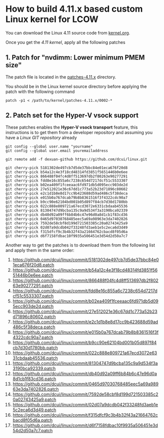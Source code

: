 # How to build 4.11.x based custom Linux kernel for LCOW

You can download the Linux 4.11 source code from [kernel.org](https://cdn.kernel.org/pub/linux/kernel/v4.x/linux-4.11.tar.xz).

Once you get the _4.11 kernel_, apply all the following patches 

## 1. Patch for "nvdimm: Lower minimum PMEM size"

The patch file is located in the [patches-4.11.x](./patches-4.11.x) directory.  

You should be in the Linux kernel source directory before applying the patch with the following command

```
patch -p1 < /path/to/kernel/patches-4.11.x/0002-*
```


## 2. Patch set for the Hyper-V vsock support

These patches enables the **Hyper-V vsock transport** feature,
this instructions is to get them from a developer repository and
assuming you have a _Linux GIT repository_  already

```
git config --global user.name "yourname"
git config --global user.email youremailaddress 
 
git remote add -f dexuan-github https://github.com/dcui/linux.git
 
git cherry-pick 5181302de497cb7d5de37bbc84e01eca676f20d8
git cherry-pick b54a12c4e3f18cd48314fd3851f5651446b0e6ee
git cherry-pick 866488f04fc4d8ff513697db2f80263e90277291
git cherry-pick fdd8e16c855a6c7238c654d7217dcf51c5533307
git cherry-pick b02ea409f1fceeaac6fd971db5d095ecc903de2d
git cherry-pick 27e512021e36c67dd1c773a52b23d71896c80602
git cherry-pick e2c1d1b8e8d17cc9b423688d59ad486c5f38deca
git cherry-pick e015b0a767dcab79b8b8361516f3f4322cdc90a7
git cherry-pick b9cc90e62104bd001b05d897f84cb7d30d1780bb
git cherry-pick 022c888e809721a67ecd3072e6331cbdaab45536
git cherry-pick 81304747d9bcba135c9a9d534f3a3190bca92339
git cherry-pick db40d92a09ff6b84b6c47e96d0a8d1cb1f83cd36
git cherry-pick 0465d97030768485eec5a69a98963e3da7402826
git cherry-pick 7592de58cbf8d199d721503385c20a02743425a9
git cherry-pick 02d07a9dcdb042f33248fd3aeb1e5c2eca6d3d49
git cherry-pick f315dfcf9c3b4b32f43a21664762cbacd8f05d6a
git cherry-pick d6f7158fdbac10f9935a506451e3d54d2d50a7c7

```

Another way to get the patches is to download them from the following list and
apply them in the same order:

1.  https://github.com/dcui/linux/commit/5181302de497cb7d5de37bbc84e01eca676f20d8.patch
2.  https://github.com/dcui/linux/commit/b54a12c4e3f18cd48314fd3851f5651446b0e6ee.patch
3.  https://github.com/dcui/linux/commit/866488f04fc4d8ff513697db2f80263e90277291.patch
4.  https://github.com/dcui/linux/commit/fdd8e16c855a6c7238c654d7217dcf51c5533307.patch
5.  https://github.com/dcui/linux/commit/b02ea409f1fceeaac6fd971db5d095ecc903de2d.patch
6.  https://github.com/dcui/linux/commit/27e512021e36c67dd1c773a52b23d71896c80602.patch
7.  https://github.com/dcui/linux/commit/e2c1d1b8e8d17cc9b423688d59ad486c5f38deca.patch
8.  https://github.com/dcui/linux/commit/e015b0a767dcab79b8b8361516f3f4322cdc90a7.patch
9.  https://github.com/dcui/linux/commit/b9cc90e62104bd001b05d897f84cb7d30d1780bb.patch
10. https://github.com/dcui/linux/commit/022c888e809721a67ecd3072e6331cbdaab45536.patch
11. https://github.com/dcui/linux/commit/81304747d9bcba135c9a9d534f3a3190bca92339.patch
12. https://github.com/dcui/linux/commit/db40d92a09ff6b84b6c47e96d0a8d1cb1f83cd36.patch
13. https://github.com/dcui/linux/commit/0465d97030768485eec5a69a98963e3da7402826.patch
14. https://github.com/dcui/linux/commit/7592de58cbf8d199d721503385c20a02743425a9.patch
15. https://github.com/dcui/linux/commit/02d07a9dcdb042f33248fd3aeb1e5c2eca6d3d49.patch
16. https://github.com/dcui/linux/commit/f315dfcf9c3b4b32f43a21664762cbacd8f05d6a.patch
17. https://github.com/dcui/linux/commit/d6f7158fdbac10f9935a506451e3d54d2d50a7c7.patch




